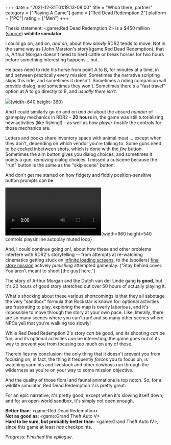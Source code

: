 +++
date = "2021-12-31T01:19:13-08:00"
title = "Whoa there, partner"
category = ["Playing A Game"]
game = ["Red Dead Redemption 2"]
platform = ["PC"]
rating = ["Meh"]
+++

Thesis statement: <game:Red Dead Redemption 2> is a $450 million (<a href="https://en.wikipedia.org/wiki/Red_Dead_Redemption_2">source</a>) <b>wildlife simulator</b>.

I could go on, and on, <i>and on</i>, about how <i>slowly</i> RDR2 tends to move.  Not in the same way as [John Marston's story](game:Red Dead Redemption), that is, Arthur Morgan doesn't need to herd cattle or break horses for two hours before something interesting happens... but.

He <i>does</i> need to ride his horse from point A to B, for minutes at a time, in and between practically every mission.  Sometimes the narrative scripting skips this ride, and sometimes it doesn't.  Sometimes a riding companion will provide dialog, and sometimes they won't.  Sometimes there's a "fast travel" option at A to go directly to B, and <i>usually there isn't</i>.

![]($SiteBaseURL$reddeadredemption2_notrains.jpg){width=640 height=360}

And I could similarly go on and on <i>and on</i> about the absurd <i>number</i> of gameplay mechanics in RDR2 - <b>20 hours</b> in, the game was still tutorializing new activities (like fishing!) - as well as how <i>player-hostile</i> the controls for those mechanics are.

Letters and books share inventory space with animal meat ... except when they don't, depending on which vendor you're talking to.  Some guns need to be cocked inbetween shots, which is done with the <i>fire</i> button.  Sometimes the aim button gives you dialog choices, and sometimes it points a gun, <i>removing</i> dialog choices.  I missed a cutscene because the "run" button is the same as the "skip scene" button.

And don't get me started on how fidgety and fiddly position-sensitive button prompts can be.

![static mp4]($SiteBaseURL$reddeadredemption2_cantsleep.mp4){width=960 height=540 controls playsinline autoplay muted loop}

And, I could continue going on!, about how these and other problems interfere with RDR2's storytelling -- from attempts at re-watching cinematics getting stuck on <a href="https://forum.psnprofiles.com/topic/89832-infinite-loading-screen-while-replaying-missions-via-ingame-menu/#comment-2065599">infinite loading screens</a>, to the (spoilers) <a href="https://www.ign.com/wikis/red-dead-redemption-2/American_Venom">final story mission</a> actively <i>punishing</i> attempted gameplay.  ("Stay behind cover. You aren't meant to shoot [the guy] here.")

The story of Arthur Morgan and the Dutch van der Linde gang <b>is good</b>, but it's 20 hours of good story stretched out over 50 hours of actually playing it.

What's shocking about these various shortcomings is that they all sabotage the very "sandbox" formula that Rockstar is known for: optional activities are frustrating to play, exploring the map is overly laborious, and it's impossible to move through the story at your own pace.  Like, literally, there are so many scenes where you can't run! and so many other scenes where NPCs yell that you're walking too slowly!

While Red Dead Redemption 2's story <i>can</i> be good, and its shooting <i>can</i> be fun, and its optional activities <i>can</i> be interesting, the game goes out of its way to prevent you from focusing too much on any of those.

Therein lies my conclusion: the only thing that it doesn't prevent you from focusing on, in fact, the thing it frequently <i>forces</i> you to focus on, is watching varmints and livestock and other cowboys run through the wilderness as you're on your way to some mission objective.

And the quality of those floral and faunal animations is top notch.  So, for a wildlife simulator, Red Dead Redemption 2 is pretty great.

For an epic narrative, it's pretty good, except when it's slowing itself down; and for an open-world sandbox, it's simply not open enough.

<b>Better than</b>: <game:Red Dead Redemption>  
<b>Not as good as</b>: <game:Grand Theft Auto V>  
<b>Hard to be sure, but probably better than</b>: <game:Grand Theft Auto IV>, since this game at least <i>has</i> checkpoints.

<i>Progress: Finished the epilogue.</i>

